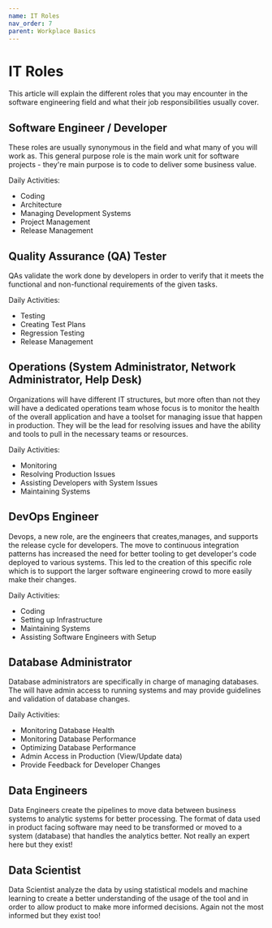 ```yaml
---
name: IT Roles
nav_order: 7
parent: Workplace Basics
---
```


# IT Roles

This article will explain the different roles that you may encounter in the software engineering field and what their job responsibilities usually cover.

## Software Engineer / Developer

These roles are usually synonymous in the field and what many of you will work as. This general purpose role is the main work unit for software projects - they're main purpose is to code to deliver some business value.

Daily Activities:
* Coding
* Architecture
* Managing Development Systems
* Project Management
* Release Management

## Quality Assurance (QA) Tester

QAs validate the work done by developers in order to verify that it meets the functional and non-functional requirements of the given tasks.

Daily Activities:
* Testing
* Creating Test Plans
* Regression Testing
* Release Management

## Operations (System Administrator, Network Administrator, Help Desk)

Organizations will have different IT structures, but more often than not they will have a dedicated operations team whose focus is to monitor the health of the overall application and have a toolset for managing issue that happen in production. They will be the lead for resolving issues and have the ability and tools to pull in the necessary teams or resources.

Daily Activities:
* Monitoring
* Resolving Production Issues
* Assisting Developers with System Issues
* Maintaining Systems

## DevOps Engineer

Devops, a new role, are the engineers that creates,manages, and supports the release cycle for developers. The move to continuous integration patterns has increased the need for better tooling to get developer's code deployed to various systems. This led to the creation of this specific role which is to support the larger software engineering crowd to more easily make their changes.

Daily Activities:
* Coding
* Setting up Infrastructure
* Maintaining Systems
* Assisting Software Engineers with Setup

## Database Administrator

Database administrators are specifically in charge of managing databases. The will have admin access to running systems and may provide guidelines and validation of database changes.

Daily Activities:
* Monitoring Database Health
* Monitoring Database Performance
* Optimizing Database Performance
* Admin Access in Production (View/Update data)
* Provide Feedback for Developer Changes

## Data Engineers

Data Engineers create the pipelines to move data between business systems to analytic systems for better processing. The format of data used in product facing software may need to be transformed or moved to a system (database) that handles the analytics better. Not really an expert here but they exist!

## Data Scientist

Data Scientist analyze the data by using statistical models and machine learning to create a better understanding of the usage of the tool and in order to allow product to make more informed decisions. Again not the most informed but they exist too!